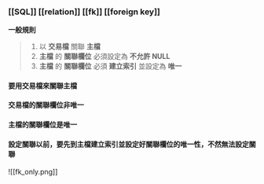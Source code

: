 ### [[SQL]] [[relation]] [[fk]] [[foreign key]]

**一般規則**

> 1. 以 **交易檔** 關聯 **主檔**
> 2. **主檔** 的 **關聯欄位** 必須設定為 **不允許 NULL**
> 3. **主檔** 的 **關聯欄位** 必須 **建立索引** 並設定為 **唯一**

#### 要用**交易檔**來關聯**主檔**
#### 交易檔的關聯欄位非唯一
#### 主檔的關聯欄位是唯一

#### 設定關聯以前，要先到主檔**建立索引**並設定好關聯欄位的**唯一性**，不然無法設定關聯

![[fk_only.png]]